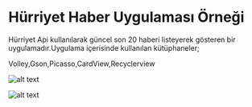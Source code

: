 
# Hürriyet Haber Uygulaması Örneği



Hürriyet Api kullanılarak güncel son 20 haberi listeyerek gösteren bir uygulamadır.Uygulama içerisinde kullanılan kütüphaneler;

Volley,Gson,Picasso,CardView,Recyclerview

![alt text](https://github.com/gokankorkmaz/HurriyetJson/blob/master/app/src/main/res/drawable/res.png)


![alt text](https://github.com/gokankorkmaz/HurriyetJson/blob/master/app/src/main/res/drawable/res2.png)
